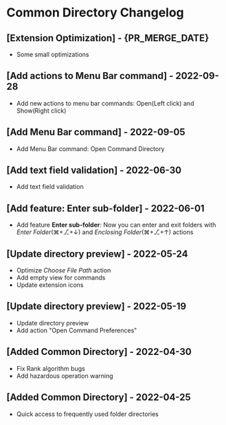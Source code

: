 # Common Directory Changelog

## [Extension Optimization] - {PR_MERGE_DATE}

- Some small optimizations

## [Add actions to Menu Bar command] - 2022-09-28

- Add new actions to menu bar commands: Open(Left click) and Show(Right click)

## [Add Menu Bar command] - 2022-09-05

- Add Menu Bar command: Open Command Directory

## [Add text field validation] - 2022-06-30

- Add text field validation

## [Add feature: Enter sub-folder] - 2022-06-01

- Add feature **Enter sub-folder**: Now you can enter and exit folders with _Enter Folder_(⌘+⎇+↓) and _Enclosing Folder_(⌘+⎇+↑) actions

## [Update directory preview] - 2022-05-24

- Optimize _Choose File Path_ action
- Add empty view for commands
- Update extension icons

## [Update directory preview] - 2022-05-19

- Update directory preview
- Add action "Open Command Preferences"

## [Added Common Directory] - 2022-04-30

- Fix Rank algorithm bugs
- Add hazardous operation warning

## [Added Common Directory] - 2022-04-25

- Quick access to frequently used folder directories
